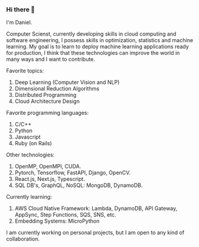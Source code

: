 ### Hi there 👋

I'm Daniel.

Computer Scienst, currently developing skills in cloud computing and software engineering, I possess skills in optimization, statistics and machine learning. My goal is to learn to deploy machine learning applications ready for production, I think that these technologies can improve the world in many ways and I want to contribute. 

Favorite topics:
1. Deep Learning (Computer Vision and NLP)
2. Dimensional Reduction Algorithms
4. Distributed Programming
5. Cloud Architecture Design

Favorite programming languages:
1. C/C++
2. Python
3. Javascript
4. Ruby (on Rails)

Other technologies:
1. OpenMP, OpenMPI, CUDA.
2. Pytorch, Tensorflow, FastAPI, Django, OpenCV.
3. React.js, Next.js, Typescript.
4. SQL DB's, GraphQL, NoSQL: MongoDB, DynamoDB.

Currently learning:
1. AWS Cloud Native Framework: Lambda, DynamoDB, API Gateway, AppSync, Step Functions, SQS, SNS, etc.
2. Embedding Systems: MicroPython


I am currently working on personal projects, but I am open to any kind of collaboration.
